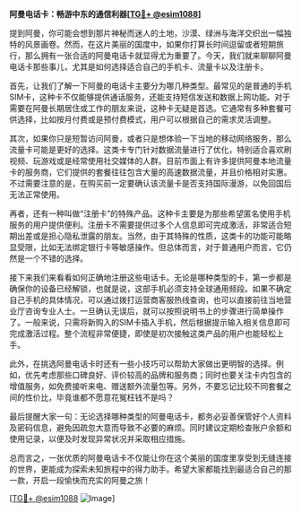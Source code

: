 **阿曼电话卡：畅游中东的通信利器[[TG💪+ @esim1088](https://t.me/s/esim1088)]**

提到阿曼，你可能会想到那片神秘而迷人的土地，沙漠、绿洲与海洋交织出一幅独特的风景画卷。然而，在这片美丽的国度中，如果你打算长时间逗留或者短期旅行，那么拥有一张合适的阿曼电话卡就显得尤为重要了。今天，我们就来聊聊阿曼电话卡那些事儿，尤其是如何选择适合自己的手机卡、流量卡以及注册卡。

首先，让我们了解一下阿曼的电话卡主要分为哪几种类型。最常见的是普通的手机SIM卡，这种卡不仅能够提供通话服务，还能支持短信发送和数据上网功能。对于需要在阿曼长期居住或工作的朋友来说，这种卡无疑是首选。它通常有多种套餐可供选择，比如按月付费或是预付费模式，用户可以根据自己的需求灵活调整。

其次，如果你只是短暂访问阿曼，或者只是想体验一下当地的移动网络服务，那么流量卡可能是更好的选择。这类卡专门针对数据流量进行了优化，特别适合喜欢刷视频、玩游戏或是经常使用社交媒体的人群。目前市面上有许多提供阿曼本地流量卡的服务商，它们提供的套餐往往包含大量的高速数据流量，并且价格相对实惠。不过需要注意的是，在购买前一定要确认该流量卡是否支持国际漫游，以免回国后无法正常使用。

再者，还有一种叫做“注册卡”的特殊产品。这种卡主要是为那些希望匿名使用手机服务的用户提供便利。注册卡不需要提供过多个人信息即可完成激活，非常适合短期出差或是担心隐私泄露的朋友。当然，由于其特殊的性质，这类卡的功能可能略显受限，比如无法绑定银行卡等敏感操作。但总体而言，对于普通用户而言，它仍然是一个不错的选择。

接下来我们来看看如何正确地注册这些电话卡。无论是哪种类型的卡，第一步都是确保你的设备已经解锁，也就是说，这部手机必须支持全球通用频段。如果不确定自己手机的具体情况，可以通过拨打运营商客服热线查询，也可以直接前往当地营业厅咨询专业人士。一旦确认无误后，就可以按照说明书上的步骤进行简单操作了。一般来说，只需将新购入的SIM卡插入手机，然后根据提示输入相关信息即可完成激活过程。整个流程非常便捷，即使是初次接触这类产品的用户也能轻松上手。

此外，在挑选阿曼电话卡时还有一些小技巧可以帮助大家做出更明智的选择。例如，优先考虑那些口碑良好、评价较高的品牌和服务商；同时也要关注卡内包含的增值服务，如免费接听来电、赠送额外流量包等。另外，不要忘记比较不同套餐之间的性价比，毕竟谁都不愿意花冤枉钱不是吗？

最后提醒大家一句：无论选择哪种类型的阿曼电话卡，都务必妥善保管好个人资料及密码信息，避免因疏忽大意而导致不必要的麻烦。同时建议定期检查账户余额和使用记录，以便及时发现异常状况并采取相应措施。

总而言之，一张优质的阿曼电话卡不仅能让你在这个美丽的国度里享受到无缝连接的世界，更能成为探索未知旅程中的得力助手。希望大家都能找到最适合自己的那一款，开启一段愉快而充实的阿曼之旅！

[[TG💪+ @esim1088](https://t.me/s/esim1088) ![Image](https://i.postimg.cc/4NQfJmqS/Snipaste-2025-05-13-00-14-12.png)]